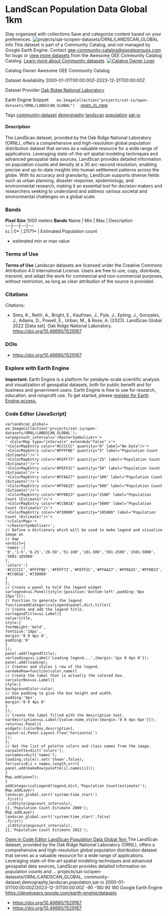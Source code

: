  
#  LandScan Population Data Global 1km 
Stay organized with collections  Save and categorize content based on your preferences. 
![projects/sat-io/open-datasets/ORNL/LANDSCAN_GLOBAL](https://developers.google.com/earth-engine/datasets/images/sat-io/projects_sat-io_open-datasets_ORNL_LANDSCAN_GLOBAL_sample.png)
info
This dataset is part of a Community Catalog, and not managed by Google Earth Engine. Contact gee-community-catalog@googlegroups.com for bugs or [view more datasets](https://developers.google.com/earth-engine/datasets/community/sat-io) from the Awesome GEE Community Catalog Catalog. [Learn more about Community datasets](https://developers.google.com/earth-engine/datasets/community). 
[ ![Catalog Owner Logo](https://developers.google.com/static/earth-engine/datasets/logos/sat-io_logo.png) ](https://gee-community-catalog.org/) 

Catalog Owner
    Awesome GEE Community Catalog 

Dataset Availability
    2000-01-01T00:00:00Z–2023-12-31T00:00:00Z 

Dataset Provider
     [ Oak Ridge National Laboratory ](https://www.ornl.gov/) 

Earth Engine Snippet
     `    ee.ImageCollection("projects/sat-io/open-datasets/ORNL/LANDSCAN_GLOBAL")   ` [ open_in_new ](https://code.earthengine.google.com/?scriptPath=Examples:Datasets/sat-io/projects_sat-io_open-datasets_ORNL_LANDSCAN_GLOBAL) 

Tags
     [community-dataset](https://developers.google.com/earth-engine/datasets/tags/community-dataset) [demography](https://developers.google.com/earth-engine/datasets/tags/demography) [landscan](https://developers.google.com/earth-engine/datasets/tags/landscan) [population](https://developers.google.com/earth-engine/datasets/tags/population) [sat-io](https://developers.google.com/earth-engine/datasets/tags/sat-io)
#### Description
The LandScan dataset, provided by the Oak Ridge National Laboratory (ORNL), offers a comprehensive and high-resolution global population distribution dataset that serves as a valuable resource for a wide range of applications. Leveraging state-of-the-art spatial modeling techniques and advanced geospatial data sources, LandScan provides detailed information on population counts and density at a 30 arc-second resolution, enabling precise and up-to-date insights into human settlement patterns across the globe. With its accuracy and granularity, LandScan supports diverse fields such as urban planning, disaster response, epidemiology, and environmental research, making it an essential tool for decision-makers and researchers seeking to understand and address various societal and environmental challenges on a global scale.
### Bands
**Pixel Size** 1000 meters 
**Bands**
Name | Min | Max | Description  
---|---|---|---  
`b1` |  0*  |  21171*  | Estimated Population count  
* estimated min or max value 
### Terms of Use
**Terms of Use**
Landscan datasets are licensed under the Creative Commons Attribution 4.0 International License. Users are free to use, copy, distribute, transmit, and adapt the work for commercial and non-commercial purposes, without restriction, as long as clear attribution of the source is provided.
### Citations
Citations:
  * Sims, K., Reith, A., Bright, E., Kaufman, J., Pyle, J., Epting, J., Gonzales, J., Adams, D., Powell, E., Urban, M., & Rose, A. (2023). LandScan Global 2022 [Data set]. Oak Ridge National Laboratory. https://doi.org/10.48690/1529167


### DOIs
  * [ https://doi.org/10.48690/1529167 ](https://doi.org/10.48690/1529167)


### Explore with Earth Engine
**Important:** Earth Engine is a platform for petabyte-scale scientific analysis and visualization of geospatial datasets, both for public benefit and for business and government users. Earth Engine is free to use for research, education, and nonprofit use. To get started, please [register for Earth Engine access.](https://console.cloud.google.com/earth-engine)
### Code Editor (JavaScript)
```
varlandscan_global=
ee.ImageCollection('projects/sat-io/open-datasets/ORNL/LANDSCAN_GLOBAL');
varpopcount_intervals='<RasterSymbolizer>'+
' <ColorMap type="intervals" extended="false" >'+
'<ColorMapEntry color="#CCCCCC" quantity="0" label="No Data"/>'+
'<ColorMapEntry color="#FFFFBE" quantity="5" label="Population Count (Estimate)"/>'+
'<ColorMapEntry color="#FEFF73" quantity="25" label="Population Count (Estimate)"/>'+
'<ColorMapEntry color="#FEFF2C" quantity="50" label="Population Count (Estimate)"/>'+
'<ColorMapEntry color="#FFAA27" quantity="100" label="Population Count (Estimate)"/>'+
'<ColorMapEntry color="#FF6625" quantity="500" label="Population Count (Estimate)"/>'+
'<ColorMapEntry color="#FF0023" quantity="2500" label="Population Count (Estimate)"/>'+
'<ColorMapEntry color="#CC001A" quantity="5000" label="Population Count (Estimate)"/>'+
'<ColorMapEntry color="#730009" quantity="185000" label="Population Count (Estimate)"/>'+
'</ColorMap>'+
'</RasterSymbolizer>';
// Define a dictionary which will be used to make legend and visualize image on
// map
vardict={
'names':[
'0','1-5','6-25','26-50','51-100','101-500','501-2500','2501-5000',
'5001-185000'
],
'colors':[
'#CCCCCC','#FFFFBE','#FEFF73','#FEFF2C','#FFAA27','#FF6625','#FF0023',
'#CC001A','#730009'
]
};
// Create a panel to hold the legend widget
varlegend=ui.Panel({style:{position:'bottom-left',padding:'8px 15px'}});
// Function to generate the legend
functionaddCategoricalLegend(panel,dict,title){
// Create and add the legend title.
varlegendTitle=ui.Label({
value:title,
style:{
fontWeight:'bold',
fontSize:'18px',
margin:'0 0 4px 0',
padding:'0'
}
});
panel.add(legendTitle);
varloading=ui.Label('Loading legend...',{margin:'2px 0 4px 0'});
panel.add(loading);
// Creates and styles 1 row of the legend.
varmakeRow=function(color,name){
// Create the label that is actually the colored box.
varcolorBox=ui.Label({
style:{
backgroundColor:color,
// Use padding to give the box height and width.
padding:'8px',
margin:'0 0 4px 0'
}
});
// Create the label filled with the description text.
vardescription=ui.Label({value:name,style:{margin:'0 0 4px 6px'}});
returnui.Panel({
widgets:[colorBox,description],
layout:ui.Panel.Layout.Flow('horizontal')
});
};
// Get the list of palette colors and class names from the image.
varpalette=dict['colors'];
varnames=dict['names'];
loading.style().set('shown',false);
for(vari=0;i < names.length;i++){
panel.add(makeRow(palette[i],names[i]));
}
Map.add(panel);
}
addCategoricalLegend(legend,dict,'Population Count(estimate)');
Map.addLayer(
landscan_global.sort('system:time_start')
.first()
.sldStyle(popcount_intervals),
{},'Population Count Estimate 2000');
Map.addLayer(
landscan_global.sort('system:time_start',false)
.first()
.sldStyle(popcount_intervals),
{},'Population Count Estimate 2022');
```
[ Open in Code Editor ](https://code.earthengine.google.com/?scriptPath=Examples:Datasets/sat-io/projects_sat-io_open-datasets_ORNL_LANDSCAN_GLOBAL)
[ LandScan Population Data Global 1km ](https://developers.google.com/earth-engine/datasets/catalog/projects_sat-io_open-datasets_ORNL_LANDSCAN_GLOBAL)
The LandScan dataset, provided by the Oak Ridge National Laboratory (ORNL), offers a comprehensive and high-resolution global population distribution dataset that serves as a valuable resource for a wide range of applications. Leveraging state-of-the-art spatial modeling techniques and advanced geospatial data sources, LandScan provides detailed information on population counts and …
projects/sat-io/open-datasets/ORNL/LANDSCAN_GLOBAL, community-dataset,demography,landscan,population,sat-io 
2000-01-01T00:00:00Z/2023-12-31T00:00:00Z
-90 -180 90 180 
Google Earth Engine
https://developers.google.com/earth-engine/datasets
  * [ https://doi.org/10.48690/1529167 ](https://doi.org/https://www.ornl.gov/)
  * [ https://doi.org/10.48690/1529167 ](https://doi.org/https://developers.google.com/earth-engine/datasets/catalog/projects_sat-io_open-datasets_ORNL_LANDSCAN_GLOBAL)


